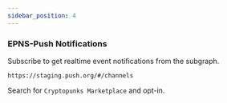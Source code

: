 ```yaml
---
sidebar_position: 4
---
```


### EPNS-Push Notifications

Subscribe to get realtime event notifications from the subgraph.

```
https://staging.push.org/#/channels
```

Search for `Cryptopunks Marketplace` and opt-in.
